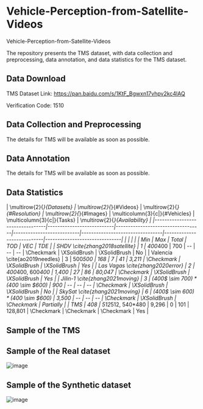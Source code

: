 # Vehicle-Perception-from-Satellite-Videos


Vehicle-Perception-from-Satellite-Videos


The repository presents the TMS dataset, with data collection and preprocessing, data annotation, and data statistics for the TMS dataset.


## Data Download  
 
 TMS Dataset Link: https://pan.baidu.com/s/1KtF_Bgwxn17vhpv2kc4lAQ

 
Verification Code: 1510 

## Data Collection and Preprocessing
The details for TMS will be available as soon as possible.

## Data Annotation
The details for TMS will be available as soon as possible.

 
## Data Statistics
| \multirow{2}{*}{Datasets}       | \multirow{2}{*}{\#Videos} | \multirow{2}{*}{\#Resolution}     | \multirow{2}{*}{\#Images} | \multicolumn{3}{c|}{\#Vehicles} | \multicolumn{3}{c|}{Tasks} | \multirow{2}{*}{Availability} |
|---------------------------------|---------------------------|-----------------------------------|---------------------------|---------------------------------|----------------------------|-------------------------------|
|                                 |                           |                                   |                           | Min                             | Max                        | Total                         | TOD        | VEC          | TDE          |
| SHDV \cite{zhang2018satellite}  | 1                         | 400*400                           | 700                       | --                              | --                         | --                            | \Checkmark | \XSolidBrush | \XSolidBrush | No        |
| Valencia \cite{ao2019needles}   | 3                         | 500*500                           | 168                       | 7                               | 41                         | 3,211                         | \Checkmark | \XSolidBrush | \XSolidBrush | Yes       |
| Las Vagas \cite{zhang2020error} | 2                         | 400*400, 600*400                  | 1,400                     | 27                              | 86                         | 80,047                        | \Checkmark | \XSolidBrush | \XSolidBrush | Yes       |
| Jilin-1 \cite{zhang2021moving}  | 3                         | (400$ \sim $700)*(400$ \sim $600) | 900                       | --                              | --                         | --                            | \Checkmark | \XSolidBrush | \XSolidBrush | No        |
| SkySat \cite{zhang2021moving}   | 6                         | (400$ \sim $600)*(400$ \sim $600) | 3,500                     | --                              | --                         | --                            | \Checkmark | \XSolidBrush | \Checkmark   | Partially |
| TMS                             | 408                       | 512*512, 540*480                  | 9,296                     | 0                               | 101                        | 128,801                       | \Checkmark | \Checkmark   | \Checkmark   | Yes       |

## Sample of the TMS

## Sample of the Real dataset
  
![image](https://github.com/Chenxi1510/Remote-sensing-Image-Compression/blob/main/Image/Real.png)


## Sample of the Synthetic dataset

![image](https://github.com/Chenxi1510/Remote-sensing-Image-Compression/blob/main/Image/Synthetic.png)







